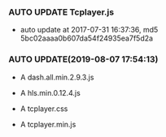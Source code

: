 ### AUTO UPDATE Tcplayer.js

- auto update at 2017-07-31 16:37:36, md5 5bc02aaaa0b607da54f24935ea7f5d2a

### AUTO UPDATE(2019-08-07 17:54:13)

- A  dash.all.min.2.9.3.js

- A  hls.min.0.12.4.js

- A  tcplayer.css

- A  tcplayer.min.js
